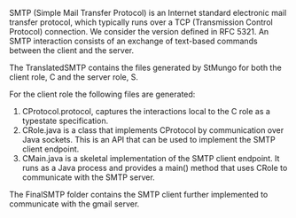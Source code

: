 SMTP (Simple Mail Transfer Protocol) is an Internet standard electronic mail transfer protocol, 
which typically runs over a TCP (Transmission Control Protocol) connection. We consider the version 
defined in RFC 5321. An SMTP interaction consists of an exchange of text-based commands between the client and the server.

The TranslatedSMTP contains the files generated by StMungo for both the client role, C and the server role, S. 

For the client role the following files are generated:
1. CProtocol.protocol, captures the interactions local to the C role
as a typestate specification.
2. CRole.java is a class that implements CProtocol by communication over Java sockets. This is an API that can be used to implement the SMTP client endpoint.
3. CMain.java is a skeletal implementation of the SMTP client endpoint. It runs as a Java process and provides a main() method that uses CRole to communicate with the SMTP server.

The FinalSMTP folder contains the 
SMTP client further implemented to communicate with the gmail server.
